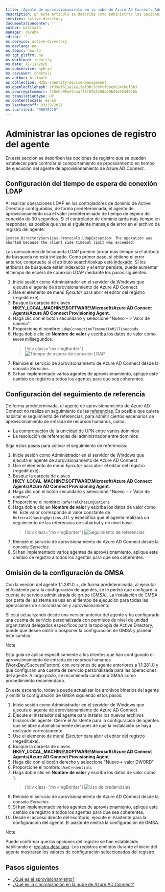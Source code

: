 ```yaml
---
title: 'Agente de aprovisionamiento en la nube de Azure AD Connect: Administrar opciones de registro | Microsoft Docs'
description: En este artículo se describe cómo administrar las opciones de registro del agente de aprovisionamiento en la nube de Azure AD Connect.
services: active-directory
documentationcenter: ''
author: billmath
manager: daveba
editor: ''
ms.service: active-directory
ms.devlang: na
ms.topic: how-to
ms.tgt_pltfrm: na
ms.workload: identity
ms.date: 12/11/2020
ms.subservice: hybrid
ms.reviewer: chmutali
ms.author: billmath
ms.collection: M365-identity-device-management
ms.openlocfilehash: 1f39ef611e2ea15ef3bc3dbfcf09e9624cbcf8b3
ms.sourcegitcommit: f28ebb95ae9aaaff3f87d8388a09b41e0b3445b5
ms.translationtype: HT
ms.contentlocale: es-ES
ms.lasthandoff: 03/29/2021
ms.locfileid: "98678228"
---
```

# <a name="manage-agent-registry-options"></a>Administrar las opciones de registro del agente

En esta sección se describen las opciones de registro que se pueden establecer para controlar el comportamiento de procesamiento en tiempo de ejecución del agente de aprovisionamiento de Azure AD Connect. 

## <a name="configure-ldap-connection-timeout"></a>Configuración del tiempo de espera de conexión LDAP
Al realizar operaciones LDAP en los controladores de dominio de Active Directory configurados, de forma predeterminada, el agente de aprovisionamiento usa el valor predeterminado de tiempo de espera de conexión de 30 segundos. Si el controlador de dominio tarda más tiempo en responder, es posible que vea el siguiente mensaje de error en el archivo de registro del agente: 

`
System.DirectoryServices.Protocols.LdapException: The operation was aborted because the client side timeout limit was exceeded.
`

Las operaciones de búsqueda LDAP pueden tardar más tiempo si el atributo de búsqueda no está indizado. Como primer paso, si obtiene el error anterior, compruebe si el atributo search/lookup está [indexado](/windows/win32/ad/indexed-attributes). Si los atributos de búsqueda están indexados y el error persiste, puede aumentar el tiempo de espera de conexión LDAP mediante los pasos siguientes: 

1. Inicie sesión como Administrador en el servidor de Windows que ejecuta el agente de aprovisionamiento de Azure AD Connect.
1. Use el elemento de menú *Ejecutar* para abrir el editor del registro (regedit.exe). 
1. Busque la carpeta de claves **HKEY_LOCAL_MACHINE\SOFTWARE\Microsoft\Azure AD Connect Agents\Azure AD Connect Provisioning Agent**.
1. Haga clic con el botón secundario y seleccione "Nuevo - > Valor de cadena".
1. Proporcione el nombre: `LdapConnectionTimeoutInMilliseconds`
1. Haga doble clic en **Nombre de valor** y escriba los datos de valor como `60000` milisegundos.
    > [!div class="mx-imgBorder"]
    > ![Tiempo de espera de conexión LDAP](media/how-to-manage-registry-options/ldap-connection-timeout.png)
1. Reinicie el servicio de aprovisionamiento de Azure AD Connect desde la consola *Servicios*.
1. Si han implementado varios agentes de aprovisionamiento, aplique este cambio de registro a todos los agentes para que sea coherentes. 

## <a name="configure-referral-chasing"></a>Configuración del seguimiento de referencia
De forma predeterminada, el agente de aprovisionamiento de Azure AD Connect no realiza un seguimiento de las [referencias](/windows/win32/ad/referrals). Es posible que quiera habilitar el seguimiento de referencias, para admitir ciertos escenarios de aprovisionamiento de entrada de recursos humanos, como: 
* La comprobación de la unicidad de UPN entre varios dominios
* La resolución de referencias del administrador entre dominios

Siga estos pasos para activar el seguimiento de referencias:

1. Inicie sesión como Administrador en el servidor de Windows que ejecuta el agente de aprovisionamiento de Azure AD Connect.
1. Use el elemento de menú *Ejecutar* para abrir el editor del registro (regedit.exe). 
1. Busque la carpeta de claves **HKEY_LOCAL_MACHINE\SOFTWARE\Microsoft\Azure AD Connect Agents\Azure AD Connect Provisioning Agent**.
1. Haga clic con el botón secundario y seleccione "Nuevo - > Valor de cadena".
1. Proporcione el nombre: `ReferralChasingOptions`
1. Haga doble clic en **Nombre de valor** y escriba los datos de valor como `96`. Este valor corresponde al valor constante de `ReferralChasingOptions.All` y especifica que el agente realizará un seguimiento de las referencias de subárbol y de nivel base. 
    > [!div class="mx-imgBorder"]
    > ![Seguimiento de referencias](media/how-to-manage-registry-options/referral-chasing.png)
1. Reinicie el servicio de aprovisionamiento de Azure AD Connect desde la consola *Servicios*.
1. Si han implementado varios agentes de aprovisionamiento, aplique este cambio de registro a todos los agentes para que sea coherentes.

## <a name="skip-gmsa-configuration"></a>Omisión de la configuración de GMSA
Con la versión del agente 1.1.281.0 +, de forma predeterminada, al ejecutar el Asistente para la configuración de agentes, se le pedirá que configure la [cuenta de servicio administrada de grupo (GMSA)](/windows-server/security/group-managed-service-accounts/group-managed-service-accounts-overview). La instalación de GMSA por parte del asistente se usa en el tiempo de ejecución para todas las operaciones de sincronización y aprovisionamiento. 

Si está actualizando desde una versión anterior del agente y ha configurado una cuenta de servicio personalizada con permisos de nivel de unidad organizativa delegados específicos para la topología de Active Directory, puede que desee omitir o posponer la configuración de GMSA y planear este cambio. 

> [!NOTE]
> Esta guía se aplica específicamente a los clientes que han configurado el aprovisionamiento de entrada de recursos humanos (WorkDay/SuccessFactors) con versiones de agente anteriores a 1.1.281.0 y que configuran una cuenta de servicio personalizada para las operaciones del agente. A largo plazo, se recomienda cambiar a GMSA como procedimiento recomendado.  

En este escenario, todavía puede actualizar los archivos binarios del agente y omitir la configuración de GMSA siguiendo estos pasos: 

1. Inicie sesión como Administrador en el servidor de Windows que ejecuta el agente de aprovisionamiento de Azure AD Connect.
1. Ejecute el instalador del agente para instalar los nuevos archivos binarios del agente. Cierre el Asistente para la configuración de agentes que se abre automáticamente después de que la instalación se haya realizado correctamente. 
1. Use el elemento de menú *Ejecutar* para abrir el editor del registro (regedit.exe). 
1. Busque la carpeta de claves **HKEY_LOCAL_MACHINE\SOFTWARE\Microsoft\Azure AD Connect Agents\Azure AD Connect Provisioning Agent**.
1. Haga clic con el botón derecho y seleccione "Nuevo-> valor DWORD"
1. Proporcione el nombre: `UseCredentials`
1. Haga doble clic en **Nombre de valor** y escriba los datos de valor como `1`.  
    > [!div class="mx-imgBorder"]
    > ![Uso de credenciales](media/how-to-manage-registry-options/use-credentials.png)
1. Reinicie el servicio de aprovisionamiento de Azure AD Connect desde la consola *Servicios*.
1. Si han implementado varios agentes de aprovisionamiento, aplique este cambio de registro a todos los agentes para que sea coherentes.
1. Desde el acceso directo del escritorio, ejecute el Asistente para la configuración del agente. El asistente omitirá la configuración de GMSA. 


> [!NOTE]
> Puede confirmar que las opciones del registro se han establecido habilitando el [registro detallado](how-to-troubleshoot.md#log-files). Los registros emitidos durante el inicio del agente mostrarán los valores de configuración seleccionados del registro. 

## <a name="next-steps"></a>Pasos siguientes 

- [¿Qué es el aprovisionamiento?](what-is-provisioning.md)
- [¿Qué es la sincronización en la nube de Azure AD Connect?](what-is-cloud-sync.md)

